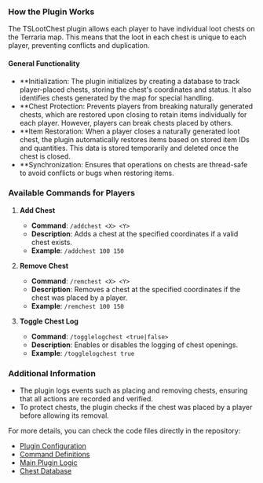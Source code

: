### How the Plugin Works

The TSLootChest plugin allows each player to have individual loot chests on the Terraria map. This means that the loot in each chest is unique to each player, preventing conflicts and duplication.

#### General Functionality
- **Initialization: The plugin initializes by creating a database to track player-placed chests, storing the chest's coordinates and status. It also identifies chests generated by the map for special handling.
- **Chest Protection: Prevents players from breaking naturally generated chests, which are restored upon closing to retain items individually for each player. However, players can break chests placed by others.
- **Item Restoration: When a player closes a naturally generated loot chest, the plugin automatically restores items based on stored item IDs and quantities. This data is stored temporarily and deleted once the chest is closed.
- **Synchronization: Ensures that operations on chests are thread-safe to avoid conflicts or bugs when restoring items.

### Available Commands for Players

1. **Add Chest**
   - **Command**: `/addchest <X> <Y>`
   - **Description**: Adds a chest at the specified coordinates if a valid chest exists.
   - **Example**: `/addchest 100 150`

2. **Remove Chest**
   - **Command**: `/remchest <X> <Y>`
   - **Description**: Removes a chest at the specified coordinates if the chest was placed by a player.
   - **Example**: `/remchest 100 150`

3. **Toggle Chest Log**
   - **Command**: `/togglelogchest <true|false>`
   - **Description**: Enables or disables the logging of chest openings.
   - **Example**: `/togglelogchest true`

### Additional Information

- The plugin logs events such as placing and removing chests, ensuring that all actions are recorded and verified.
- To protect chests, the plugin checks if the chest was placed by a player before allowing its removal.

For more details, you can check the code files directly in the repository:
- [Plugin Configuration](https://github.com/matheus-fsc/TSLootChest/blob/main/LootChest/Logicas/Config.cs)
- [Command Definitions](https://github.com/matheus-fsc/TSLootChest/blob/main/LootChest/Logicas/Comandos.cs)
- [Main Plugin Logic](https://github.com/matheus-fsc/TSLootChest/blob/main/LootChest/Logicas/LootChest.cs)
- [Chest Database](https://github.com/matheus-fsc/TSLootChest/blob/main/LootChest/Logicas/ChestDatabase%20.cs)
